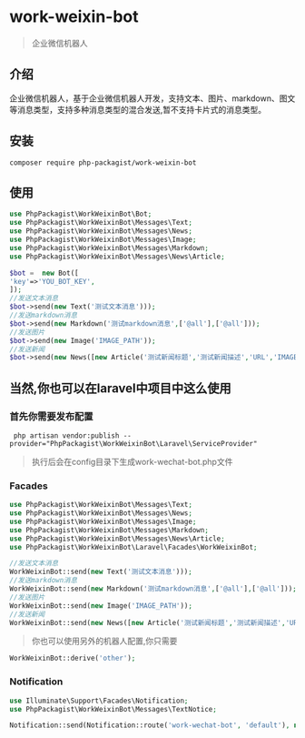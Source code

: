 # work-weixin-bot
> 企业微信机器人

## 介绍
企业微信机器人，基于企业微信机器人开发，支持文本、图片、markdown、图文等消息类型，支持多种消息类型的混合发送,暂不支持卡片式的消息类型。

## 安装
```composer require php-packagist/work-weixin-bot```

## 使用
```php
use PhpPackagist\WorkWeixinBot\Bot;
use PhpPackagist\WorkWeixinBot\Messages\Text;
use PhpPackagist\WorkWeixinBot\Messages\News;
use PhpPackagist\WorkWeixinBot\Messages\Image;
use PhpPackagist\WorkWeixinBot\Messages\Markdown;
use PhpPackagist\WorkWeixinBot\Messages\News\Article;

$bot =  new Bot([
'key'=>'YOU_BOT_KEY',
]);
//发送文本消息
$bot->send(new Text('测试文本消息')));
//发送markdown消息
$bot->send(new Markdown('测试markdown消息',['@all'],['@all']));
//发送图片
$bot->send(new Image('IMAGE_PATH'));
//发送新闻
$bot->send(new News([new Article('测试新闻标题','测试新闻描述','URL','IMAGE_URL')])));
```
## 当然,你也可以在laravel中项目中这么使用

### 首先你需要发布配置
```` php artisan vendor:publish --provider="PhpPackagist\WorkWeixinBot\Laravel\ServiceProvider"````
>执行后会在config目录下生成work-wechat-bot.php文件
### Facades
```php
use PhpPackagist\WorkWeixinBot\Messages\Text;
use PhpPackagist\WorkWeixinBot\Messages\News;
use PhpPackagist\WorkWeixinBot\Messages\Image;
use PhpPackagist\WorkWeixinBot\Messages\Markdown;
use PhpPackagist\WorkWeixinBot\Messages\News\Article;
use PhpPackagist\WorkWeixinBot\Laravel\Facades\WorkWeixinBot;

//发送文本消息
WorkWeixinBot::send(new Text('测试文本消息')));
//发送markdown消息
WorkWeixinBot::send(new Markdown('测试markdown消息',['@all'],['@all']));
//发送图片
WorkWeixinBot::send(new Image('IMAGE_PATH'));
//发送新闻
WorkWeixinBot::send(new News([new Article('测试新闻标题','测试新闻描述','URL','IMAGE_URL')])));
```

>你也可以使用另外的机器人配置,你只需要
```php
WorkWeixinBot::derive('other');
```

### Notification
```php
use Illuminate\Support\Facades\Notification;
use PhpPackagist\WorkWeixinBot\Messages\TextNotice;

Notification::send(Notification::route('work-wechat-bot', 'default'), new TextNotification('测试文本消息'));
```
